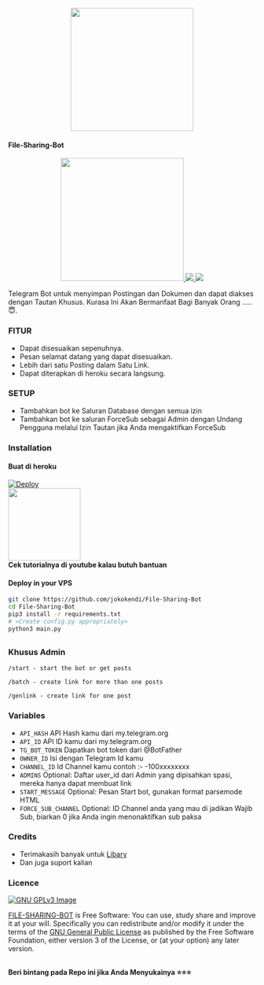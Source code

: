 <p align="center">
  <a href="https://github.com/jokokendi/File-Sharing-Bot">
    <img src="https://telegra.ph/file/34eb5d72507c71b6a7972.jpg" width ="250">
  </a>


#### File-Sharing-Bot

<p align="center">
  <a href="https://www.python.org">
    <img src="http://ForTheBadge.com/images/badges/made-with-python.svg" width ="250">
  </a>
  <a href="https://github.com/jokokendi/File-Sharing-Bot/stargazers">
    <img src="https://img.shields.io/github/stars/CodeXBotz/File-Sharing-Bot?style=social">
  </a>
  <a href="https://github.com/jokokendi/File-Sharing-Bot/fork">
    <img src="https://img.shields.io/github/forks/jokokendi/File-Sharing-Bot?label=Fork&style=social">
  </a>  
</p>


Telegram Bot untuk menyimpan Postingan dan Dokumen dan dapat diakses dengan Tautan Khusus. Kurasa Ini Akan Bermanfaat Bagi Banyak Orang .....😇.
### FITUR

- Dapat disesuaikan sepenuhnya.
- Pesan selamat datang yang dapat disesuaikan.
- Lebih dari satu Posting dalam Satu Link.
- Dapat diterapkan di heroku secara langsung.

### SETUP
- Tambahkan bot ke Saluran Database dengan semua izin
- Tambahkan bot ke saluran ForceSub sebagai Admin dengan Undang Pengguna melalui Izin Tautan jika Anda mengaktifkan ForceSub

### Installation
#### Buat di heroku
[![Deploy](https://www.herokucdn.com/deploy/button.svg)](https://heroku.com/deploy)</br>
<a href="https://youtu.be/LCrkRTMkmzE">
  <img src="https://img.shields.io/badge/How%20to-Deploy-red?logo=youtube" width="147">
</a><br>
**Cek tutorialnya di youtube kalau butuh bantuan**<br>

#### Deploy in your VPS
```bash
git clone https://github.com/jokokendi/File-Sharing-Bot
cd File-Sharing-Bot
pip3 install -r requirements.txt
# <Create config.py appropriately>
python3 main.py
```
##

### Khusus Admin

```
/start - start the bot or get posts

/batch - create link for more than one posts

/genlink - create link for one post

```

### Variables

* `API_HASH` API Hash kamu dari my.telegram.org
* `API_ID` API ID kamu dari my.telegram.org
* `TG_BOT_TOKEN` Dapatkan bot token dari @BotFather
* `OWNER_ID` Isi dengan Telegram Id kamu
* `CHANNEL_ID` Id Channel kamu contoh :- -100xxxxxxxx
* `ADMINS` Optional: Daftar user_id dari Admin yang dipisahkan spasi, mereka hanya dapat membuat link
* `START_MESSAGE` Optional: Pesan Start bot, gunakan format parsemode HTML
* `FORCE_SUB_CHANNEL` Optional: ID Channel anda yang mau di jadikan Wajib Sub, biarkan 0 jika Anda ingin menonaktifkan sub paksa

### Credits

- Terimakasih banyak untuk [Libary](https://github.com/pyrogram/pyrogram)
- Dan juga suport kalian

### Licence
[![GNU GPLv3 Image](https://www.gnu.org/graphics/gplv3-127x51.png)](http://www.gnu.org/licenses/gpl-3.0.en.html)  

[FILE-SHARING-BOT](https://github.com/CodeXBotz/File-Sharing-Bot/) is Free Software: You can use, study share and improve it at your
will. Specifically you can redistribute and/or modify it under the terms of the
[GNU General Public License](https://www.gnu.org/licenses/gpl.html) as
published by the Free Software Foundation, either version 3 of the License, or
(at your option) any later version. 

##

   **Beri bintang pada Repo ini jika Anda Menyukainya ⭐⭐⭐**
